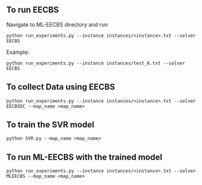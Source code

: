 ## To run EECBS
Navigate to ML-EECBS directory and run

```python run_experiments.py --instance instances/<instance>.txt --solver EECBS```

Example:

```python run_experiments.py --instance instances/test_6.txt --solver EECBS```

## To collect Data using EECBS

```python run_experiments.py --instance instances/<instance>.txt --solver EECBSDC --map_name <map_name>```

## To train the SVR model

```python SVR.py --map_name <map_name>```

## To run ML-EECBS with the trained model
```python run_experiments.py --instance instances/<instance>.txt --solver MLEECBS --map_name <map_name>```
